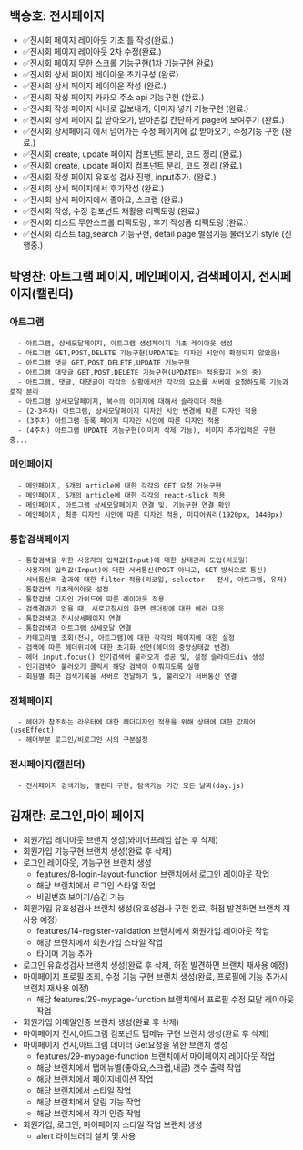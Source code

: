 ## 백승호: 전시페이지

- ✅전시회 페이지 레이아웃 기초 틀 작성(완료.)
- ✅전시회 페이지 레이아웃 2차 수정(완료.)
- ✅전시회 페이지 무한 스크롤 기능구현(1차 기능구현 완료)
- ✅전시회 상세 페이지 레이아운 초기구성 (완료)
- ✅전시회 상세 페이지 레이아운 작성 (완료.)
- ✅전시회 작성 페이지 카카오 주소 api 기능구현 (완료.)
- ✅전시회 작성 페이지 서버로 값보내기, 이미지 넣기 기능구현 (완료.)
- ✅전시회 상세 페이지 값 받아오기, 받아온값 간단하게 page에 보여주기 (완료.)
- ✅전시회 상세페이지 에서 넘어가는 수정 페이지에 값 받아오기, 수정기능 구현 (완료.)
- ✅전시회 create, update 페이지 컴포넌트 분리, 코드 정리 (완료.)
- ✅전시회 create, update 페이지 컴포넌트 분리, 코드 정리 (완료.)
- ✅전시회 작성 페이지 유효성 검사 진행, input추가. (완료.)
- ✅전시회 상세 페이지에서 후기작성 (완료.)
- ✅전시회 상세 페이지에서 좋아요, 스크랩 (완료.)
- ✅전시회 작성, 수정 컴포넌트 재활용 리팩토링 (완료.)
- ✅전시회 리스트 무한스크롤 리팩토링 , 후기 작성폼 리팩토링 (완료.)
- ✅전시회 리스트 tag,search 기능구현, detail page 별점기능 불러오기 style (진행중.)

## 박영찬: 아트그램 페이지, 메인페이지, 검색페이지, 전시페이지(캘린더)
  ### 아트그램
      - 아트그램, 상세모달페이지, 아트그램 생성페이지 기초 레이아웃 생성
      - 아트그램 GET,POST,DELETE 기능구현(UPDATE는 디자인 시안이 확정되지 않았음)
      - 아트그램 댓글 GET,POST,DELETE,UPDATE 기능구현
      - 아트그램 대댓글 GET,POST,DELETE 기능구현(UPDATE는 적용할지 논의 중)
      - 아트그램, 댓글, 대댓글이 각각의 상황에서만 각각의 요소를 서버에 요청하도록 기능과 로직 분리
      - 아트그램 상세모달페이지, 복수의 이미지에 대해서 슬라이더 적용
      - (2-3주차) 아트그램, 상세모달페이지 디자인 시안 변경에 따른 디자인 적용
      - (3주차) 아트그램 등록 페이지 디자인 시안에 따른 디자인 적용
      - (4주차) 아트그램 UPDATE 기능구현(이미지 삭제 가능), 이미지 추가입력은 구현 중...
  ### 메인페이지
      - 메인페이지, 5개의 article에 대한 각각의 GET 요청 기능구현
      - 메인페이지, 5개의 article에 대한 각각의 react-slick 적용
      - 메인페이지, 아트그램 상세모달페이지 연결 및, 기능구현 연결 확인
      - 메인페이지, 최종 디자인 시안에 따른 디자인 적용, 미디어쿼리(1920px, 1440px)
  ### 통합검색페이지
      - 통합검색을 위한 사용자의 입력값(Input)에 대한 상태관리 도입(리코일)
      - 사용자의 입력값(Input)에 대한 서버통신(POST 아니고, GET 방식으로 통신)
      - 서버통신의 결과에 대한 filter 적용(리코일, selector - 전시, 아트그램, 유저)
      - 통합검색 기초레이아웃 설정
      - 통합검색 디자인 가이드에 따른 레이아웃 적용
      - 검색결과가 없을 때, 새로고침시의 화면 렌더링에 대한 에러 대응
      - 통합검색과 전시상세페이지 연결
      - 통합검색과 아트그램 상세모달 연결
      - 카테고리별 조회(전시, 아트그램)에 대한 각각의 페이지에 대한 설정
      - 검색에 따른 헤더위치에 대한 초기화 선언(헤더의 중앙상태값 변경)
      - 헤더 input.focus() 인기검색어 불러오기 성공 및, 설정 슬라이드div 생성
      - 인기검색어 불러오기 클릭시 해당 검색이 이뤄지도록 실행
      - 회원별 최근 검색기록을 서버로 전달하기 및, 불러오기 서버통신 연결
  ### 전체페이지
      - 헤더가 참조하는 라우터에 대한 헤더디자인 적용을 위해 상태에 대한 값제어(useEffect)
      - 헤더부분 로그인/비로그인 시의 구분설정
  ### 전시페이지(캘린더)
      - 전시페이지 검색기능, 캘린더 구현, 탐색가능 기간 모든 날짜(day.js)

## 김재란: 로그인,마이 페이지

- 회원가입 레이아웃 브랜치 생성(와이어프레임 잡은 후 삭제)
- 회원가입 기능구현 브랜치 생성(완료 후 삭제)
- 로그인 레이아웃, 기능구현 브랜치 생성
  - features/8-login-layout-function 브랜치에서 로그인 레이아웃 작업
  - 해당 브랜치에서 로그인 스타일 작업
  - 비밀번호 보이기/숨김 기능
- 회원가입 유효성검사 브랜치 생성(유효성검사 구현 완료, 허점 발견하면 브랜치 재사용 예정)
  - features/14-register-validation 브랜치에서 회원가입 레이아웃 작업
  - 해당 브랜치에서 회원가입 스타일 작업
  - 타이머 기능 추가
- 로그인 유효성검사 브랜치 생성(완료 후 삭제, 허점 발견하면 브랜치 재사용 예정)
- 마이페이지 프로필 조회, 수정 기능 구현 브랜치 생성(완료, 프로필에 기능 추가시 브랜치 재사용 예정)
  - 해당 features/29-mypage-function 브랜치에서 프로필 수정 모달 레이아웃 작업
- 회원가입 이메일인증 브랜치 생성(완료 후 삭제)
- 마이페이지 전시,아트그램 컴포넌트 탭메뉴 구현 브랜치 생성(완료 후 삭제)
- 마이페이지 전시,아트그램 데이터 Get요청을 위한 브랜치 생성
  - features/29-mypage-function 브랜치에서 마이페이지 레이아웃 작업
  - 해당 브랜치에서 탭메뉴별(좋아요,스크랩,내글) 갯수 출력 작업
  - 해당 브랜치에서 페이지네이션 작업
  - 해당 브랜치에서 스타일 작업
  - 해당 브랜치에서 알림 기능 작업
  - 해당 브랜치에서 작가 인증 작업
- 회원가입, 로그인, 마이페이지 스타일 작업 브랜치 생성
  - alert 라이브러리 설치 및 사용
